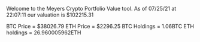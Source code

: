 Welcome to the Meyers Crypto Portfolio Value tool. 
As of 07/25/21 at 22:07:11 our valuation is $102215.31 

BTC Price = $38026.79
 ETH Price = $2296.25
BTC Holdings = 1.06BTC
 ETH holdings = 26.960005962ETH 
